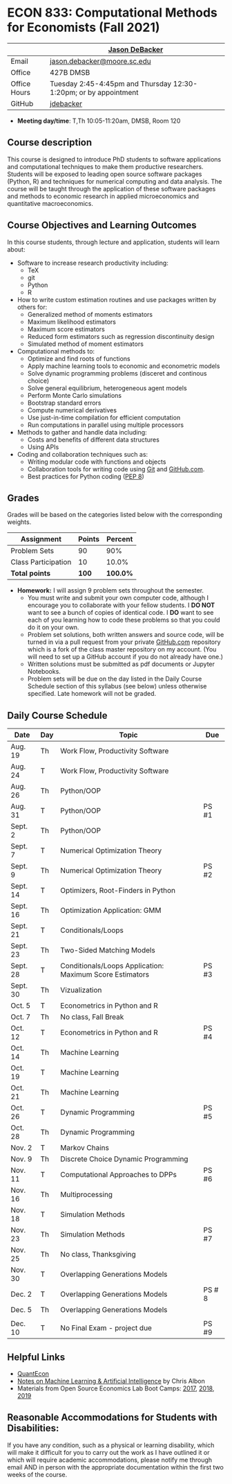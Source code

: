 # ECON 833: Computational Methods for Economists (Fall 2021) #

|  | [Jason DeBacker](http://jasondebacker.com) |
|--------------|--------------------------------------------------------------|
| Email | [jason.debacker@moore.sc.edu](mailto:jason.debacker@moore.sc.edu) |
| Office | 427B DMSB |
| Office Hours | Tuesday 2:45-4:45pm and Thursday 12:30-1:20pm; or by appointment |
| GitHub | [jdebacker](https://github.com/jdebacker) |

* **Meeting day/time**: T,Th 10:05-11:20am, DMSB, Room 120



## Course description ##

This course is designed to introduce PhD students to software applications and computational techniques to make them productive researchers. Students will be exposed to leading open source software packages (Python, R) and techniques for numerical computing and data analysis. The course will be taught through the application of these software packages and methods to economic research in applied microeconomics and quantitative macroeconomics.


## Course Objectives and Learning Outcomes ##

In this course students, through lecture and application, students will learn about:
* Software to increase research productivity including:
	* TeX
	* git
	* Python
	* R
* How to write custom estimation routines and use packages written by others for:
	* Generalized method of moments estimators
	* Maximum likelihood estimators
	* Maximum score estimators
	* Reduced form estimators such as regression discontinuity design
	* Simulated method of moment estimators
* Computational methods to:
	* Optimize and find roots of functions
	* Apply machine learning tools to economic and econometric models
	* Solve dynamic programming problems (disceret and continous choice)
	* Solve general equilibrium, heterogeneous agent models
	* Perform Monte Carlo simulations
	* Bootstrap standard errors
	* Compute numerical derivatives
	* Use just-in-time compilation for efficient computation
	* Run computations in parallel using multiple processors
* Methods to gather and handle data including:
	* Costs and benefits of different data structures
	* Using APIs
* Coding and collaboration techniques such as:
	* Writing modular code with functions and objects
	* Collaboration tools for writing code using [Git](https://git-scm.com/) and [GitHub.com](https://github.com/).
	* Best practices for Python coding ([PEP 8](https://www.python.org/dev/peps/pep-0008/))


## Grades ##

Grades will be based on the categories listed below with the corresponding weights.

Assignment                   | Points |   Percent  |
-----------------------------|--------|------------|
Problem Sets                 |   90   |    90%   |
Class Participation                |   10   |    10.0%   |
**Total points**             | **100** | **100.0%** |

* **Homework:** I will assign 9 problem sets throughout the semester.
	* You must write and submit your own computer code, although I encourage you to collaborate with your fellow students. I **DO NOT** want to see a bunch of copies of identical code. I **DO** want to see each of you learning how to code these problems so that you could do it on your own.
	* Problem set solutions, both written answers and source code, will be turned in via a pull request from your private [GitHub.com](https://git-scm.com/) repository which is a fork of the class master repository on my account. (You will need to set up a GitHub account if you do not already have one.)
	* Written solutions must be submitted as pdf documents or Jupyter Notebooks.
	* Problem sets will be due on the day listed in the Daily Course Schedule section of this syllabus (see below) unless otherwise specified. Late homework will not be graded.



## Daily Course Schedule ##

| Date     | Day | Topic                               | Due    |
|----------|-----|-------------------------------------|--------|
| Aug. 19  | Th  | Work Flow, Productivity Software    |        |
| Aug. 24  | T   | Work Flow, Productivity Software    |        |
| Aug. 26  | Th  | Python/OOP                          |   |
| Aug. 31  | T   | Python/OOP                          |   PS #1     |
| Sept. 2  | Th  | Python/OOP |        |
| Sept. 7 | T   | Numerical Optimization Theory |   |
| Sept. 9 | Th  |  Numerical Optimization Theory  | PS #2      |
| Sept. 14 | T   | Optimizers, Root-Finders in Python |        |
| Sept. 16 | Th  | Optimization Application: GMM                 |        |
| Sept. 21 | T   | Conditionals/Loops                   |   |
| Sept. 23 | Th  | Two-Sided Matching Models                  |        |
| Sept. 28   | T   | Conditionals/Loops Application: Maximum Score Estimators                       |  PS #3      |
| Sept. 30   | Th  | Vizualization        |   |
| Oct. 5   | T   | Econometrics in Python and R        |        |
| Oct. 7  | Th  | No class, Fall Break                |        |
| Oct. 12  | T   | Econometrics in Python and R        | PS #4  |
| Oct. 14  | Th  | Machine Learning     |        |
| Oct. 19  | T   | Machine Learning     |        |
| Oct. 21  | Th  | Machine Learning     |  |
| Oct. 26  | T   | Dynamic Programming                 |  PS #5      |
| Oct. 28  | Th  | Dynamic Programming                 |        |
| Nov. 2   | T   | Markov Chains                       |   |
| Nov. 9   | Th  | Discrete Choice Dynamic Programming |        |
| Nov. 11  | T   | Computational Approaches to DPPs     | PS #6      |
| Nov. 16  | Th  | Multiprocessing                     |        |
| Nov. 18  | T   | Simulation Methods                  |        |
| Nov. 23  | Th  | Simulation Methods                  |    PS #7    |
| Nov. 25  | Th  | No class, Thanksgiving              |        |
| Nov. 30  | T   | Overlapping Generations Models      |  |
| Dec. 2   | T   | Overlapping Generations Models      | PS # 8       |
| Dec. 5   | Th  | Overlapping Generations Models      |        |
|          |     |                                     |        |
| Dec. 10  | T   | No Final Exam - project due         | PS #9  |


## Helpful Links ##

* [QuantEcon](https://quantecon.org)
* [Notes on Machine Learning & Artificial Intelligence](https://chrisalbon.com) by Chris Albon
* Materials from Open Source Economics Lab Boot Camps: [2017](https://github.com/OpenSourceEcon/BootCamp2017), [2018](https://github.com/OpenSourceEcon/BootCamp2018), [2019](https://github.com/OpenSourceEcon/BootCamp2019)


## Reasonable Accommodations for Students with Disabilities: ##

If you have any condition, such as a physical or learning disability, which will make it difficult for you to carry out the work as I have outlined it or which will require academic accommodations, please notify me through email AND in person with the appropriate documentation within the first two weeks of the course.
